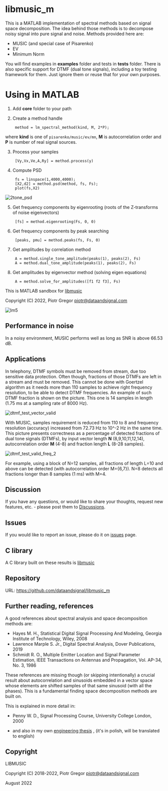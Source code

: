 # libmusic_m

This is a MATLAB implementation of spectral methods based on signal space decomposition.
The idea behind those methods is to decompose noisy signal into pure signal and noise.
Methods provided here are:
- MUSIC (and special case of Pisarenko)
- EV
- Minimum Norm

You will find examples in **examples** folder and tests in **tests** folder.
There is also specific support for DTMF (dual tone signals), including a toy testing framework for them. Just ignore them or reuse that for your own purposes.

# Using in MATLAB
1. Add <b>core</b> folder to your path
2. Create a method handle

        method = lm_spectral_method(kind, M, 2*P);

where <b>kind</b> is one of `pisarenko/music/ev/mn`, <b>M</b> is autocorrelation order and <b>P</b> is number of real signal sources.

3. Process your samples

        [Vy,Vx,Ve,A,Ry] = method.process(y)

4. Compute PSD

        fs = linspace(1,4000,4000);
        [X2,d2] = method.psd(method, fs, Fs);
        plot(fs,X2)
        
![2tone_psd](https://user-images.githubusercontent.com/40000574/190016488-6add0a3b-7601-44cb-a37e-6b01adf37529.jpg)


5. Get frequency components by eigenrooting (roots of the Z-transforms of noise eigenvectors)

        [fs] = method.eigenrooting(Fs, 0, 0)


6. Get frequency components by peak searching

        [peaks, pmu] = method.peaks(fs, Fs, 0)


7. Get amplitudes by correlation method

        A = method.single_tone_amplitude(peaks(1), peaks(2), Fs)
        A = method.dual_tone_amplitude(peaks(1), peaks(2), Fs)

8. Get amplitudes by eigenvector method (solving eigen equations)

        A = method.solve_for_amplitudes([f1 f2 f3], Fs)


 
This is MATLAB sandbox for [libmusic](https://github.com/dataandsignal/libmusic)

Copyright (C) 2022, Piotr Gregor piotr@dataandsignal.com

![lm5](https://user-images.githubusercontent.com/40000574/190017795-051ef15c-404d-4868-a0e3-dc462e838632.jpg)

## Performance in noise

In a noisy environment, MUSIC performs well as long as SNR is above 66.53 dB.


## Applications

In telephony, DTMF symbols must be removed from stream, due too sensitive data protection. Often though, fractions of those DTMFs are left in a stream and must be removed. This cannot be done with Goertzel algorithm as it needs more than 110 samples to achieve right frequency resolution, to be able to detect DTMF frequencies. An example of such DTMF fraction is shown on the picture. This one is 14 samples in length (1.75 ms at a sampling rate of 8000 Hz).

![dtmf_test_vector_valid](https://user-images.githubusercontent.com/40000574/190151206-2e7b78a0-0d79-459f-bf8f-cf422fd9da72.jpg)

With MUSIC, samples requirement is reduced from 110 to 8 and frequency resolution (accuracy) increased from 72.73 Hz to 10^-2 Hz in the same time.
This picture presents correctness as a percentage of detected fractions of dual tone signals (DTMFs), by input vector length **N** (8,9,10,11,12,14), autocorrelation order **M** (4-8) and fraction length **L** (8-28 samples).

![dtmf_test_valid_freq_2](https://user-images.githubusercontent.com/40000574/190211567-43419122-a4bc-40c4-9e26-e7e9612ab8b8.jpg)



For example, using a block of N=12 samples, all fractions of length L=10 and above can be detected (with autocorrelation order M={6,7}). N=8 detects all fractions longer than 8 samples (1 ms) with M=4.


## Discussion

If you have any questions, or would like to share your thoughts, 
request new features, etc. - please post them to [Discussions](https://github.com/dataandsignal/libmusic_m/discussions).


## Issues

If you would like to report an issue, please do it on [issues](https://github.com/dataandsignal/libmusic_m/issues) page.


## C library

A C library built on these results is [libmusic](https://github.com/dataandsignal/libmusic)


## Repository 

URL: https://github.com/dataandsignal/libmusic_m


## Further reading, references

A good references about spectral analysis and space decomposition methods are:

- Hayes M. H., Statistical Digital Signal Processing And Modeling, Georgia Institute of Technology, Wiley, 2008
- Lawrence Marple S. Jr., Digital Spectral Analysis, Dover Publications, 2019
- Schmidt R. O., Multiple Emitter Location and Signal Parameter Estimation, IEEE Transactions on Antennas and Propagation, Vol. AP-34, No. 3, 1986

These references are missing though (or skipping intentionally) a crucial result about autocorrelation and sinusoids embedded in a vector space whose elements are shifted samples of that same sinusoid (with all the phases). This is a fundamental finding space decomposition methods are built on.

This is explained in more detail in:

- Penny W. D., Signal Processing Course, University College London, 2000

- and also in my own [engineering thesis](https://github.com/dataandsignal/libmusic_m/files/9567833/praca_inz_gregor.pdf)
, (it's in polish, will be translated to english) 


## Copyright 

LIBMUSIC

Copyright (C) 2018-2022, Piotr Gregor piotr@dataandsignal.com

August 2022

